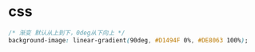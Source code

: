 # css

```css
/* 渐变 默认从上到下，0deg从下向上 */
background-image: linear-gradient(90deg, #D1494F 0%, #DE8063 100%);
```